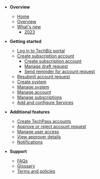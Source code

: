 - **Overview**
    - [Home](home.md)
    - [Overview](techBiz-overview.md)
    - [What's new](whats-new/2023.md)
        - [2023](whats-new/2023.md)
- **Getting started**
    - [Log in to TechBiz portal](log-in-to-TechBiz-portal.md)
    - [Create subscription account](create-subscription-acc/request-for-techbiz-account.md)
        - [Create subscription account](create-subscription-acc/request-for-techbiz-account.md)
        - [Manage draft request](create-subscription-acc/manage-draft-request.md)
        - [Send reminder for account request](create-subscription-acc/send-reminder-for-account-approval.md)
    - [Resubmit account request](create-subscription-acc/resubmit-techbiz-account-application.md)
    - [Create system](create-techbiz-system.md)
    - [Manage system](manage-techbiz-system.md)
    - [Manage account](manage-techbiz-account.md)
    - [Manage subscriptions](manage-subscriptions.md)
    - [Add and configure Services](add-and-configure-products.md)
- **Additional features**
    - [Create TechPass accounts](invite-users.md)
    - [Approve or reject account request](approve-or-reject-techbiz-account.md)
    - [Manage user access](manage-user-access-subscribed-sgts-products.md)
    - [View approver details](view-approver-details-and-attachments.md)
    - [Notifications](notifications.md)

- **Support**
    - [FAQs](faq.md)
    - [Glossary](glossary.md)
    - [Terms and policies](tnp.md)
